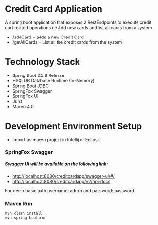 # Credit Card Application

A spring boot application that exposes 2 RestEndpoints to execute credit cart related operations i.e Add new cards and list all cards from a system.

- /addCard = adds a new Credit Card
- /getAllCards = List all the credit cards from the system

# Technology Stack

- Spring Boot 2.5.9 Release
- HSQLDB Database Runtime (In-Memory)
- Spring Boot JDBC
- SpringFox Swagger
- SpringFox UI
- Junit
- Maven 4.0

# Development Environment Setup

- Import as maven project in Intellij or Eclipse.

### SpringFox Swagger
##### Swagger UI will be available on the following link:

- <http://localhost:8080/creditcardapp/swagger-ui/#/>
- <http://localhost:8080/creditcardapp/v2/api-docs>

For demo basic auth username: admin and password: password

### Maven Run
```mvn
mvn clean install
mvn spring-boot:run
```